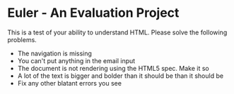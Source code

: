 # Euler - An Evaluation Project

This is a test of your ability to understand HTML. Please solve the following problems.

* The navigation is missing
* You can't put anything in the email input
* The document is not rendering using the HTML5 spec. Make it so
* A lot of the text is bigger and bolder than it should be than it should be
* Fix any other blatant errors you see